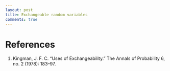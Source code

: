 ```yaml
---
layout: post
title: Exchangeable random variables
comments: true
---
```




# References

1. Kingman, J. F. C. “Uses of Exchangeability.” The Annals of Probability 6, no. 2 (1978): 183–97.
